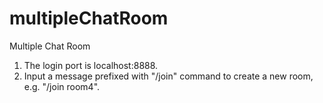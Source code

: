 # multipleChatRoom
Multiple Chat Room
1. The login port is localhost:8888.
2. Input a message prefixed with "/join" command to create a new room, e.g. "/join room4".
